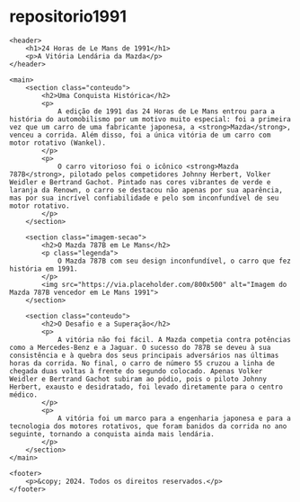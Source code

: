 # repositorio1991
<!DOCTYPE html>
<html lang="pt-br">
<head>
    <meta charset="UTF-8">
    <meta name="viewport" content="width=device-width, initial-scale=1.0">
    <title>24 Horas de Le Mans de 1991</title>
    <link rel="stylesheet" href="style.css">
</head>
<body>

    <header>
        <h1>24 Horas de Le Mans de 1991</h1>
        <p>A Vitória Lendária da Mazda</p>
    </header>

    <main>
        <section class="conteudo">
            <h2>Uma Conquista Histórica</h2>
            <p>
                A edição de 1991 das 24 Horas de Le Mans entrou para a história do automobilismo por um motivo muito especial: foi a primeira vez que um carro de uma fabricante japonesa, a <strong>Mazda</strong>, venceu a corrida. Além disso, foi a única vitória de um carro com motor rotativo (Wankel).
            </p>
            <p>
                O carro vitorioso foi o icônico <strong>Mazda 787B</strong>, pilotado pelos competidores Johnny Herbert, Volker Weidler e Bertrand Gachot. Pintado nas cores vibrantes de verde e laranja da Renown, o carro se destacou não apenas por sua aparência, mas por sua incrível confiabilidade e pelo som inconfundível de seu motor rotativo.
            </p>
        </section>

        <section class="imagem-secao">
            <h2>O Mazda 787B em Le Mans</h2>
            <p class="legenda">
                O Mazda 787B com seu design inconfundível, o carro que fez história em 1991.
            </p>
            <img src="https://via.placeholder.com/800x500" alt="Imagem do Mazda 787B vencedor em Le Mans 1991">
        </section>

        <section class="conteudo">
            <h2>O Desafio e a Superação</h2>
            <p>
                A vitória não foi fácil. A Mazda competia contra potências como a Mercedes-Benz e a Jaguar. O sucesso do 787B se deveu à sua consistência e à quebra dos seus principais adversários nas últimas horas da corrida. No final, o carro de número 55 cruzou a linha de chegada duas voltas à frente do segundo colocado. Apenas Volker Weidler e Bertrand Gachot subiram ao pódio, pois o piloto Johnny Herbert, exausto e desidratado, foi levado diretamente para o centro médico.
            </p>
            <p>
                A vitória foi um marco para a engenharia japonesa e para a tecnologia dos motores rotativos, que foram banidos da corrida no ano seguinte, tornando a conquista ainda mais lendária.
            </p>
        </section>
    </main>

    <footer>
        <p>&copy; 2024. Todos os direitos reservados.</p>
    </footer>

</body>
</html>
